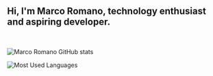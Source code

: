 ## Hi, I'm Marco Romano, technology enthusiast and aspiring developer.

<div style="display: inline_block"><br>
  
  ![Marco Romano GitHub stats](https://github-readme-stats.vercel.app/api?username=m-romano&show_icons=true&theme=catppuccin_mocha)
  
  ![Most Used Languages](https://github-readme-stats.vercel.app/api/top-langs/?username=m-romano&layout=compact)
</div>
